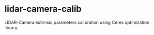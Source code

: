 # lidar-camera-calib

LIDAR-Camera extrinsic parameters calibration using Ceres optimization library.
